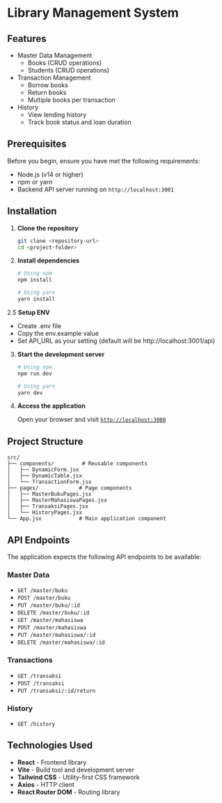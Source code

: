 # Library Management System

## Features

- Master Data Management
  - Books (CRUD operations)
  - Students (CRUD operations)
- Transaction Management
  - Borrow books
  - Return books
  - Multiple books per transaction
- History
  - View lending history
  - Track book status and loan duration

## Prerequisites

Before you begin, ensure you have met the following requirements:
- Node.js (v14 or higher)
- npm or yarn
- Backend API server running on `http://localhost:3001`

## Installation

1. **Clone the repository**
   ```bash
   git clone <repository-url>
   cd <project-folder>
   ```

2. **Install dependencies**
   ```bash
   # Using npm
   npm install

   # Using yarn
   yarn install
   ```

2.5 **Setup ENV**
- Create .env file
- Copy the env.example value
- Set API_URL as your setting (default will be http://localhost:3001/api) 

3. **Start the development server**
   ```bash
   # Using npm
   npm run dev

   # Using yarn
   yarn dev
   ```

4. **Access the application**
   
   Open your browser and visit [`http://localhost:3000`](http://localhost:3000)

## Project Structure
```
src/
├── components/         # Reusable components
│   ├── DynamicForm.jsx
│   ├── DynamicTable.jsx
│   └── TransactionForm.jsx
├── pages/             # Page components
│   ├── MasterBukuPages.jsx
│   ├── MasterMahasiswaPages.jsx
│   ├── TransaksiPages.jsx
│   └── HistoryPages.jsx
└── App.jsx            # Main application component
```

## API Endpoints

The application expects the following API endpoints to be available:

### Master Data
- `GET /master/buku`
- `POST /master/buku`
- `PUT /master/buku/:id`
- `DELETE /master/buku/:id`
- `GET /master/mahasiswa`
- `POST /master/mahasiswa`
- `PUT /master/mahasiswa/:id`
- `DELETE /master/mahasiswa/:id`

### Transactions
- `GET /transaksi`
- `POST /transaksi`
- `PUT /transaksi/:id/return`

### History
- `GET /history`

## Technologies Used

- **React** - Frontend library
- **Vite** - Build tool and development server
- **Tailwind CSS** - Utility-first CSS framework
- **Axios** - HTTP client
- **React Router DOM** - Routing library

